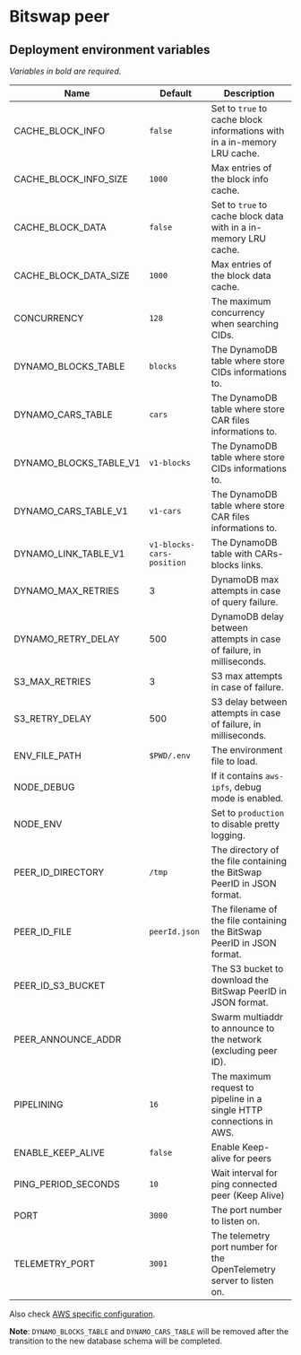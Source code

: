 # Bitswap peer

## Deployment environment variables

_Variables in bold are required._

| Name                  | Default       | Description                                                              |
| --------------------- | ------------- | ------------------------------------------------------------------------ |
| CACHE_BLOCK_INFO     | `false`       | Set to `true` to cache block informations with in a in-memory LRU cache. |
| CACHE_BLOCK_INFO_SIZE | `1000`       | Max entries of the block info cache.                                     |
| CACHE_BLOCK_DATA      | `false`       | Set to `true` to cache block data with in a in-memory LRU cache.         |
| CACHE_BLOCK_DATA_SIZE | `1000`        | Max entries of the block data cache.                                     |
| CONCURRENCY           | `128`         | The maximum concurrency when searching CIDs.                             |
| DYNAMO_BLOCKS_TABLE   | `blocks`      | The DynamoDB table where store CIDs informations to.                     |
| DYNAMO_CARS_TABLE     | `cars`        | The DynamoDB table where store CAR files informations to.                |
| DYNAMO_BLOCKS_TABLE_V1| `v1-blocks`   | The DynamoDB table where store CIDs informations to.                     |
| DYNAMO_CARS_TABLE_V1  | `v1-cars`     | The DynamoDB table where store CAR files informations to.                |
| DYNAMO_LINK_TABLE_V1  | `v1-blocks-cars-position` | The DynamoDB table with CARs-blocks links.                   |
| DYNAMO_MAX_RETRIES    | 3             | DynamoDB max attempts in case of query failure.                          |
| DYNAMO_RETRY_DELAY    | 500           | DynamoDB delay between attempts in case of failure, in milliseconds.     |
| S3_MAX_RETRIES        | 3             | S3 max attempts in case of failure.                                      |
| S3_RETRY_DELAY        | 500           | S3 delay between attempts in case of failure, in milliseconds.           |
| ENV_FILE_PATH         | `$PWD/.env`   | The environment file to load.                                            |
| NODE_DEBUG            |               | If it contains `aws-ipfs`, debug mode is enabled.                        |
| NODE_ENV              |               | Set to `production` to disable pretty logging.                           |
| PEER_ID_DIRECTORY     | `/tmp`        | The directory of the file containing the BitSwap PeerID in JSON format.  |
| PEER_ID_FILE          | `peerId.json` | The filename of the file containing the BitSwap PeerID in JSON format.   |
| PEER_ID_S3_BUCKET     |               | The S3 bucket to download the BitSwap PeerID in JSON format.             |
| PEER_ANNOUNCE_ADDR    |               | Swarm multiaddr to announce to the network (excluding peer ID).          |
| PIPELINING            | `16`          | The maximum request to pipeline in a single HTTP connections in AWS.     |
| ENABLE_KEEP_ALIVE   | `false`          | Enable Keep-alive for peers                       |
| PING_PERIOD_SECONDS   | `10`          | Wait interval for ping connected peer (Keep Alive)                       |
| PORT                  | `3000`        | The port number to listen on.                                            |
| TELEMETRY_PORT        | `3001`        | The telemetry port number for the OpenTelemetry server to listen on.     |

Also check [AWS specific configuration](https://github.com/elastic-ipfs/elastic-ipfs/blob/main/aws.md).

**Note**: `DYNAMO_BLOCKS_TABLE` and `DYNAMO_CARS_TABLE` will be removed after the transition to the new database schema will be completed.
